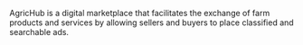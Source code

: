 AgricHub is a digital marketplace that facilitates the exchange of farm products and services by allowing sellers and buyers to place classified and searchable ads.

